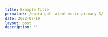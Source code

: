 ```yaml
---
title: Example Title
permalink: /opera-got-talent-music-primary-3/
date: 2022-07-19
layout: post
description: ""
---
```

